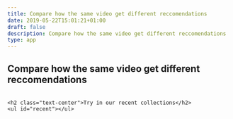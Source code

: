 ```yaml
---
title: Compare how the same video get different reccomendations
date: 2019-05-22T15:01:21+01:00
draft: false
description: Compare how the same video get different reccomendations 
type: app
---
```


<div class="container">
    <h2 class="text-center">Compare how the same video get different reccomendations</h2>
    <div id="comparison"></div>
    <table class="table">
        <thead id="comparison-list-head"></thead>
        <tbody id="comparison-list"></tbody>
    </table>

    <h2 class="text-center">Try in our recent collections</h2>
    <ul id="recent"></ul>
</div>

<script type="text/javascript">

    $( document ).ready(function() {

        function fillRecentSlot(item)
        {
            let h = `
                    <li>
                        <p>
                            <a class="linked" onclick="newVideo('${item.videoId}');" href="/yttrex/compare/#${item.videoId}">${item.title}</a>
                            <br />
                            <small> <code>${item.timeago}</code> <code>Related: <b>${item.relatedN}</b></code> </small>
                        </p>
                   </li>
            `;
            $('#recent').append(h);
        }

        // #recent and #comparison
        // with 'last' we populate some snippet
        // with 'getVideoId' we get the videos, it is display the different comparison
        function initCompare()
        {

            var     comparison = $('#comparison'),
                    comparisonList = $('#comparison-list'),
                    comparisonListHead = $('#comparison-list-head');

            const cId = window.location.href.split('/#').pop();

            if (cId == 'compare') return;
            $.getJSON('https://youtube.tracking.exposed/api/v1/videoId/' + cId, function (results) {

                if (_.size(results) == 0) {
                    const nope = `
                        <h3 class="text-center">Nope, this video has never been watched by someone with ytTREX extension</h3>
                        <p class="text-center">
                            Check if is a valid video, here is the composed link:
                            <a href="https://youtube.com/watch?v=${cId}">https://youtube.com/watch?v=${cId}</a>
                        </p>
                    `;
                    $("#comparison").append(nope);
                    return;
                }

                const allrelated = _.flatten(_.map(results, 'related'));

                const hdr = `
                    <header class="p-3 text-center alert badge-secondary">
                        <em>Now comparing:</em><br />
                        <h3 class="mt-0">
                            ${results[0].title}
                        </h3>
                        <p class="m-0">
                           <b>${_.size(results)} times</b> has been seen this video, and YouTube gave <b>${_.size(allrelated)} related videos</b>
                            <br />
                           <a href="/yttrex/related/#${results[0].videoId}">See related</a> |
                           <a target=_blank href="https://www.youtube.com/watch?v=${results[0].videoId}">See video</a>
                        </p>
                    </header>
                `;

                comparison.append(hdr);

                const x = _.reverse(_.orderBy(_.groupBy(allrelated, 'videoId'), _.size));

                let lastH = null;
                _.each(x, function (relatedList) {

                    if (_.size(relatedList) != lastH) {
                        lastH = _.size(relatedList);
                        let printed = lastH > 1 ? lastH + " times" : "once";
                        let sightenings = `
                            <h4 class="seen text-center">
                                Videos present among the "related list" ${printed}:
                            </h4>
                        `;
                        $('#comparison').append(sightenings);
                    }

                    const positions = _.join(_.map(relatedList, 'index'), ', ');
                    const relatedVideo = _.first(relatedList);

                    let videoEntry = `
                        <tr id="${relatedVideo.videoId}" class="step">
                             <td class="video">
                                 <b>${relatedVideo.title}</b><br />
                                 <a class="linked" href="/yttrex/related/#${relatedVideo.videoId}">See related</a> |
                                 <a target=_blank href="https://www.youtube.com/watch?v=${relatedVideo.videoId}">See video</a>
                            </td>
                            <td class="author">
                                ${relatedVideo.source}
                            </td>
                            <td class="position">
                                 ${positions}
                            </td>

                       </tr>
                    `;
                    comparisonList.append(videoEntry);
                });
                const thead = `
                        <tr>
                            <th>Video</th>
                            <th>Channel</th>
                            <th>Position</th>
                        </tr>
                    `;
                comparisonListHead.append(thead);
            });

            $.getJSON('https://youtube.tracking.exposed/api/v1/last', function (recent) {
                _.each(recent.content, fillRecentSlot);

            });
        }
        initCompare();
    });

    function newVideo(videoID) {
        window.location.assign('#' + videoID);
        location.reload();
    }
</script>
